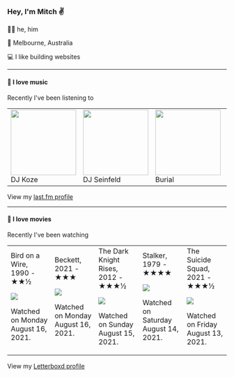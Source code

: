 <article><h3>Hey, I&#x27;m Mitch ✌️</h3><section><p>🙆‍♂️ he, him</p><p>📍 Melbourne, Australia</p><p>💻 I like building websites</p></section><hr/><section><h4>💽 I love music</h4><p>Recently I&#x27;ve been listening to</p><table><tbody><td><img src="https://lastfm.freetls.fastly.net/i/u/174s/882af81f164e7b6b437b2ae0b90d50e8.png" height="150px" alt="" role="presentation"/><br/>DJ Koze</td><td><img src="https://lastfm.freetls.fastly.net/i/u/174s/9d884d1a88e348a82e3ff8a36ddf6a3e.png" height="150px" alt="" role="presentation"/><br/>DJ Seinfeld</td><td><img src="https://lastfm.freetls.fastly.net/i/u/174s/2c7332bc861d406a80c13f0e69d4ba7f.png" height="150px" alt="" role="presentation"/><br/>Burial</td><td><img src="https://lastfm.freetls.fastly.net/i/u/174s/ac8f5234ecd1439ab5a4a58386ce823f.png" height="150px" alt="" role="presentation"/><br/>Goat</td><td><img src="https://lastfm.freetls.fastly.net/i/u/174s/16a913fab278366e56776460f322a6eb.png" height="150px" alt="" role="presentation"/><br/>Ross From Friends</td></tbody></table><span>View my <a href="https://www.last.fm/user/mylsb">last.fm profile</a></span></section><hr/><section><h4>📼 I love movies</h4><p>Recently I&#x27;ve been watching</p><table><tbody><td>Bird on a Wire, 1990 - ★★½<br/><span> <p><img src="https://a.ltrbxd.com/resized/film-poster/5/0/8/2/4/50824-bird-on-a-wire-0-500-0-750-crop.jpg?k=5f5ea8b81a"/></p> <p>Watched on Monday August 16, 2021.</p> </span></td><td>Beckett, 2021 - ★★★<br/><span> <p><img src="https://a.ltrbxd.com/resized/film-poster/5/2/4/7/9/0/524790-beckett-0-500-0-750-crop.jpg?k=98a352a88e"/></p> <p>Watched on Monday August 16, 2021.</p> </span></td><td>The Dark Knight Rises, 2012 - ★★★½<br/><span> <p><img src="https://a.ltrbxd.com/resized/film-poster/1/6/5/5/0/16550-the-dark-knight-rises-0-500-0-750-crop.jpg?k=5c4e0ddc61"/></p> <p>Watched on Sunday August 15, 2021.</p> </span></td><td>Stalker, 1979 - ★★★★<br/><span> <p><img src="https://a.ltrbxd.com/resized/film-poster/5/1/0/6/2/51062-stalker-0-500-0-750-crop.jpg?k=65d1dfcf2e"/></p> <p>Watched on Saturday August 14, 2021.</p> </span></td><td>The Suicide Squad, 2021 - ★★★½<br/><span> <p><img src="https://a.ltrbxd.com/resized/film-poster/3/6/9/8/3/5/369835-the-suicide-squad-0-500-0-750-crop.jpg?k=86bb8db581"/></p> <p>Watched on Friday August 13, 2021.</p> </span></td></tbody></table><span>View my <a href="https://letterboxd.com/myslab/">Letterboxd profile</a></span></section></article>